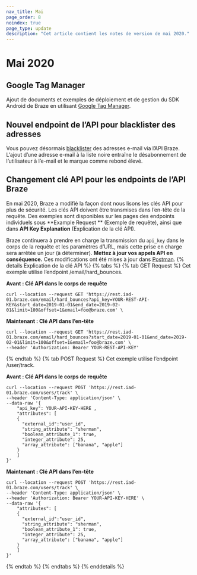 ```yaml
---
nav_title: Mai
page_order: 8
noindex: true
page_type: update
description: "Cet article contient les notes de version de mai 2020."
---
```

# Mai 2020

## Google Tag Manager

Ajout de documents et exemples de déploiement et de gestion du SDK Android de Braze en utilisant [Google Tag Manager]({{site.baseurl}}/developer_guide/platform_integration_guides/android/advanced_use_cases/android_google_tag_manager/).

## Nouvel endpoint de l’API pour blacklister des adresses 

Vous pouvez désormais [blacklister]({{site.baseurl}}/api/endpoints/email/post_blacklist/) des adresses e-mail via l’API Braze. L’ajout d’une adresse e-mail à la liste noire entraîne le désabonnement de l’utilisateur à l’e-mail et le marque comme rebond élevé.

## Changement clé API pour les endpoints de l’API Braze

En mai 2020, Braze a modifié la façon dont nous lisons les clés API pour plus de sécurité. Les clés API doivent être transmises dans l’en-tête de la requête. Des exemples sont disponibles sur les pages des endpoints individuels sous **Example Request ** (Exemple de requête), ainsi que dans **API Key Explanation** (Explication de la clé API).

Braze continuera à prendre en charge la transmission du `api_key` dans le corps de la requête et les paramètres d’URL, mais cette prise en charge sera arrêtée un jour (à déterminer). **Mettez à jour vos appels API en conséquence.** Ces modifications ont été mises à jour dans [Postman](https://documenter.getpostman.com/view/4689407/SVYrsdsG?version=latest#intro).
{% details Explication de la clé API %}
{% tabs %}
{% tab GET Request %}
Cet exemple utilise l’endpoint /email/hard_bounces.

**Avant : Clé API dans le corps de requête**
```
curl --location --request GET 'https://rest.iad-01.braze.com/email/hard_bounces?api_key=YOUR-REST-API-KEY&start_date=2019-01-01&end_date=2019-02-01&limit=100&offset=1&email=foo@braze.com' \
```
**Maintenant : Clé API dans l’en-tête**
```
curl --location --request GET 'https://rest.iad-01.braze.com/email/hard_bounces?start_date=2019-01-01&end_date=2019-02-01&limit=100&offset=1&email=foo@braze.com' \
--header 'Authorization: Bearer YOUR-REST-API-KEY'
```
{% endtab %}
{% tab POST Request %}
Cet exemple utilise l’endpoint /user/track.

**Avant : Clé API dans le corps de requête**
```
curl --location --request POST 'https://rest.iad-01.braze.com/users/track' \
--header 'Content-Type: application/json' \
--data-raw '{
	"api_key": YOUR-API-KEY-HERE ,
	"attributes": [ 
 	{
 	  "external_id":"user_id",
      "string_attribute": "sherman",
      "boolean_attribute_1": true,
      "integer_attribute": 25,
      "array_attribute": ["banana", "apple"]
    }
    ]
}'
```
**Maintenant : Clé API dans l’en-tête**
```
curl --location --request POST 'https://rest.iad-01.braze.com/users/track' \
--header 'Content-Type: application/json' \
--header 'Authorization: Bearer YOUR-API-KEY-HERE' \
--data-raw '{
	"attributes": [ 
 	{
	  "external_id":"user_id",
      "string_attribute": "sherman",
      "boolean_attribute_1": true,
      "integer_attribute": 25,
      "array_attribute": ["banana", "apple"]
    }
    ]
}'
```
{% endtab %}
{% endtabs %}
{% enddetails %}


